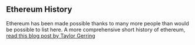 
Ethereum History 
-----------------



Ethereum has been made possible thanks to many more people than would be possible to list here. A more comprehensive short history of ethereum, [read this blog post by Taylor Gerring](https://blog.ethereum.org/2016/02/09/cut-and-try-building-a-dream/)




